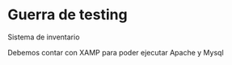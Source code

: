 # Guerra de testing
 Sistema de inventario

Debemos contar con XAMP para poder ejecutar Apache y Mysql

